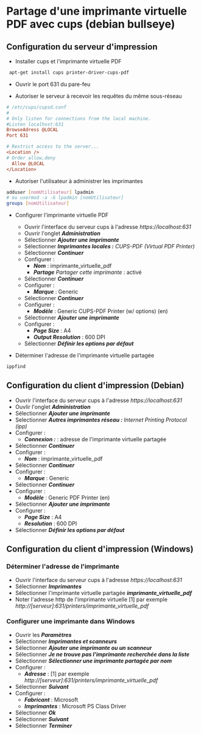 # Partage d'une imprimante virtuelle PDF avec cups (debian bullseye)

## Configuration du serveur d'impression

* Installer cups et l'imprimante virtuelle PDF 

```bash
 apt-get install cups printer-driver-cups-pdf
 ```

* Ouvrir le port 631 du pare-feu

* Autoriser le serveur à recevoir les requêtes du même sous-réseau

```ini
# /etc/cups/cupsd.conf
#
# Only listen for connections from the local machine.
#Listen localhost:631
BrowseAdress @LOCAL
Port 631

# Restrict access to the server...
<Location />
# Order allow,deny
  Allow @LOCAL
</Location>

```

* Autoriser l'utilisateur à administrer les imprimantes

```bash
adduser [nomUtilisateur] lpadmin
# ou usermod -a -G lpadmin [nomUtilisateur]
groups [nomUtilisateur]
```

* Configurer l'imprimante virtuelle PDF

    * Ouvrir l'interface du serveur cups à l'adresse _https://localhost:631_
    * Ouvrir l'onglet _**Administration**_
    * Sélectionner _**Ajouter une imprimante**_
    * Sélectionner _**Imprimantes locales :** CUPS-PDF (Virtual PDF Printer)_
    * Sélectionner _**Continuer**_
    * Configurer : 
        * _**Nom**_ : imprimante_virtuelle_pdf
        * _**Partage**  Partager cette imprimante_ : activé
    * Sélectionner _**Continuer**_
    * Configurer : 
        * _**Marque**_ : Generic
    * Sélectionner _**Continuer**_
    * Configurer :
        * _**Modèle**_ : Generic CUPS-PDF Printer (w/ options) (en)
    * Sélectionner _**Ajouter une imprimante**_
    * Configurer : 
        * _**Page Size**_ : A4
        * _**Output Resolution**_ : 600 DPI
    * Sélectionner _**Définir les options par défaut**_

* Déterminer l'adresse de l'imprimante virtuelle partagée

```bash
ippfind
```

## Configuration du client d'impression (Debian)

* Ouvrir l'interface du serveur cups à l'adresse _https://localhost:631_
* Ouvlir l'onglet _**Administration**_
* Sélectionner _**Ajouter une imprimante**_
* Selectionner _**Autres imprimantes réseau :**  Internet Printing Protocol (ipp)_
* Configurer : 
    * _**Connexion :**_ : adresse de l'imprimante virtuelle partagée
* Sélectionner _**Continuer**_
* Configurer : 
    * _**Nom**_ : imprimante_virtuelle_pdf
* Sélectionner _**Continuer**_
* Configurer : 
    * _**Marque**_ : Generic 
* Sélectionner _**Continuer**_
* Configurer : 
    * _**Modèle**_ : Generic PDF Printer (en)
* Sélectionner _**Ajouter une imprimante**_
* Configurer : 
    * _**Page Size**_ : A4
    * _**Resolution**_ : 600 DPI
* Sélectionner _**Définir les options par défaut**_

## Configuration du client d'impression (Windows)

### Déterminer l'adresse de l'imprimante

* Ouvrir l'interface du serveur cups à l'adresse _https://localhost:631_
* Sélectionner _**Imprimantes**_
* Sélectionner l'imprimante virtuelle partagée _**imprimante_virtuelle_pdf**_
* Noter l'adresse http de l'imprimante virtuelle [1] par exemple _http://[serveur]:631/printers/imprimante_virtuelle_pdf_

### Configurer une imprimante dans Windows

* Ouvrir les _**Paramètres**_
* Sélectionner _**Imprimantes et scanneurs**_
* Sélectionner _**Ajouter une imprimante ou un scanneur**_
* Sélectionner _**Je ne trouve pas l'imprimante recherchée dans la liste**_
* Sélectionner _**Sélectionner une imprimante partagée par nom**_
* Configurer :
    * _**Adresse**_ : [1] par exemple _http://[serveur]:631/printers/imprimante_virtuelle_pdf_
* Sélectionner _**Suivant**_
* Configurer : 
    * _**Fabricant**_ : Microsoft
    * _**Imprimantes**_ : Microsoft PS Class Driver
* Sélectionner _**Ok**_
* Sélectionner _**Suivant**_
* Sélectionner _**Terminer**_